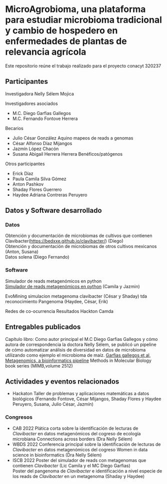 # MicroAgrobioma, una plataforma para estudiar microbioma tradicional y cambio de hospedero en enfermedades de plantas de relevancia agrícola
Este repositorio reúne el trabajo realizado para el proyecto conacyt 320237 

## Participantes  
Investigadora 
Nelly Sélem Mojica  

Investigadores asociados  
- M.C. Diego Garfias Gallegos  
- M.C. Fernando Fontove Herrera   

Becarios  
- Julio César González Aquino mapeos de reads a genomas
- César Alfonso Díaz Mijangos
- Jazmín López Chacón 
- Susana Abigail Herrera Herrera Benéficos/patógenos

Otros participantes  
- Erick Díaz   
- Paula Camila Silva Gómez  
- Anton Pashkov   
- Shaday Flores Guerrero   
- Haydee Adriana Contreras Peruyero  

## Datos y Software desarrollado  
### Datos
Obtención y documentación de microbiomas de cultivos que contienen Clavibacter(https://bedxxe.github.io/clavibacter/)  (Diego)  
Obtención y documentación de microbiomas de otros cultivos mexicanos (Anton, Susana)   
Datos solena (Diego Fernando)  
### Software 
Simulador de reads metagenómicos en python   
[Simulador de reads metagenómicos en python](https://github.com/CamilaSilva1995/Tesis_Maestria/tree/main/Generador_de_reads)  (Camila y Jazmin)  

EvoMining 
simulacion metagenoma clavibacter (César y Shaday)
tda reconocimiento
Pangenoma (Haydee, César, Erik)

Redes de co-ocurrencia
Resultados Hackton Camda	
		
## Entregables publicados  
Capítulo libro:
Como autor principal el M.C Diego Garfias Gallegos y cómo autora de correspondencia la doctora Nelly Sélem, se publicó un pipeline de cómo automatizar análisis de diversidad en datos de microbioma utilizando como ejemplo el microbioma de maíz. 
[Garfias gallegos et al, Metagenomics, a bioinformatics pipeline](https://link.springer.com/protocol/10.1007/978-1-0716-2429-6_10) 
Methods in Molecular Biology book series (MIMB,volume 2512)

## Actividades y eventos relacionados  
- Hackaton Taller de problemas y aplicaciones matemáticas a datos biológicos (Fernando Fontove, César Mijangos, Shaday Flores y Haydee Peruyero, Susana, Julio César, Jazmín)  
### Congresos 
- CAB 2022   Plática corta sobre la identificación de lecturas de _Clavibacter_ en datos metagenómicos del cogreso de ecología microbiana Connections across borders  (Dra Nelly Sélem)
- WBDS 2022  Conferencia principal sobre la identificación de lecturas de _Clavibacter_ en datos metagenómicos del cogreso Women in data science in bioinformatics  (Dra Nelly Sélem)  
- ISCB 2022  Poster del simulador de reads con metagenomas que contienen _Clavibacter_ (Lic Camila y el MC Diego Garfias)  
	     Poster del pangenoma de _Clavibacter_ e identificación a nivel especie de los reads de _Clavibacter_ en un metagenoma (Shaday y Haydee)  
